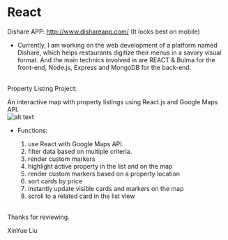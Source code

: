 # React

Dishare APP: http://www.dishareapp.com/ (It looks best on mobile)

- Currently, I am working on the web development of a platform named Dishare, which helps restaurants digitize their menus in a savory visual format. And the main technics involved in are REACT & Bulma for the front-end, Node.js, Express and MongoDB for the back-end.<br /><br />

Property Listing Project: 

An interactive map with property listings using React.js and Google Maps API.<br />
![alt text](http://www-scf.usc.edu/~liuxinyu/property_list.jpg)
  
- Functions:
  
   1) use React with Google Maps API.
   2) filter data based on multiple criteria.
   3) render custom markers
   4) highlight active property in the list and on the map
   5) render custom markers based on a property location
   6) sort cards by price
   7) instantly update visible cards and markers on the map
   8) scroll to a related card in the list view <br /><br />
      
 
Thanks for reviewing.

XinYue Liu
